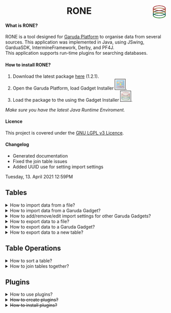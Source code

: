 <h1  style="text-align:center" width=9%; style="font-size:40px;">RONE<img src="https://raw.githubusercontent.com/carlin54/RONE/master/icons/rone_icon.png" style="float:right;width:40px;height:40px;"></h1>
<h4>What is RONE?</h4>
RONE is a tool designed for <a href="http://www.garuda-alliance.org/">Garuda Platform</a> to organise data from several sources. This application was implemented in Java, using JSwing, GarduaSDK, IntermineFramework, Derby, and PF4J. <br>This application supports run-time plugins for searching databases. 
<br>
<h4>How to install RONE?</h4>
<ol>
<li>Download the latest package <a href="https://raw.githubusercontent.com/carlin54/RONE/master/package/11136dd6-baa0-49c0-9c1e-d2bec673eec6.zip">here</a> (1.2.1).<br></li> 
<li>Open the Garuda Platform, load Gadget Installer <img src="https://raw.githubusercontent.com/carlin54/RONE/master/doc/images/30.png" border="1px solid red" style="width:32px;height:32px;"/>.</li>
<li>Load the package to the using the Gadget Installer <img src="https://raw.githubusercontent.com/carlin54/RONE/master/doc/images/31.png" border="1px solid red" style="width:32px;height:32px;""/>.</li>
</ol>
<i>Make sure you have the latest Java Runtime Enviroment.</i>
<h4>Licence</h4>
This project is covered under the  <a href="https://raw.githubusercontent.com/carlin54/RONE/master/LICENCE">GNU LGPL v3 Licence</a>.
<h4>Changelog</h4>
<ul>
<li>Generated documentation</li>
<li>Fixed the join table issues</li>
<li>Added UUID use for setting import settings</li>
</ul>
Tuesday, 13. April 2021 12:59PM 
<h2>Tables</h2>
<details>
<summary>
How to import data from a file? 
</summary>
<div style="margin-left: 5%">
<br>
RONE accepts two types of file formats, comma-separated value and tab-delimited text.<br>
<ol>
<li>
To import import a file, select <b>File</b> > <b>Import</b> > <b> from File</b> <br>
<img src="https://raw.githubusercontent.com/carlin54/RONE/master/doc/images/1.png" border="1px solid red"/>
<br>
<br>
</li>
<li>
Navigate to the file that you are interested in importing. <b>Select</b> the file and then click <b>Open</b>. <br> 
<img src="https://raw.githubusercontent.com/carlin54/RONE/master/doc/images/2.png" border="1px solid red"/><br>
</li>
<li>
<b> Select</b> the format for the file that you are trying to load. <br>
<img src="https://raw.githubusercontent.com/carlin54/RONE/master/doc/images/3.png" border="1px solid red"/>
<br>
<br>
</li>
<li>
Once the file format has been selected, press <b> OK</b>. <br>
<img src="https://raw.githubusercontent.com/carlin54/RONE/master/doc/images/4.png" border="1px solid red"/>
<br>
<br>
</li>
<li>
Your data will be loaded from the file and presented to you in a new tab.  <br>
<img src="https://raw.githubusercontent.com/carlin54/RONE/master/doc/images/5.png" border="1px solid red"/><br>
<br>
</li>
</ol>
</div>
</details>
<details>
<summary>
How to import data from a Garuda Gadget?
</summary>
<div style="margin-left: 5%">
<br>
Formats that RONE accepts as inputs 
<table style="width:100%">
<tr>
<th>File Type</th>
<th>File Format</th>
</tr>
<tr>
<td>Genelist</td>
<td>TXT</td>
</tr>
<tr>
<td>Genelist</td>
<td>CSV</td>
</tr>
<tr>
<td>Ensemble</td>
<td>TXT</td>
</tr>
<tr>
<td>Ensemble</td>
<td>CSV</td>
</tr>
</table>
<br>
<ol>
<li>To import data into RONE from a Garuda Gadget.<br>
<img src="https://raw.githubusercontent.com/carlin54/RONE/master/doc/images/32.png" border="1px solid red"/>
</li>
<ol>
<li>It will try import the data based on configurable import settings.<br>
<img src="https://raw.githubusercontent.com/carlin54/RONE/master/doc/images/32.png" border="1px solid red"/>
</li>
<li>Or, it will try to import the file automatically based on the extension of the file.<br>
</li>
</ol>
<li>You will be able the imported data in the new table.<br>
<img src="https://raw.githubusercontent.com/carlin54/RONE/master/doc/images/33.png" border="1px solid red"/>
</li>
</ol>
<div>
</details>
<details>
<summary>
How to add/remove/edit import settings for other Garuda Gadgets?
</summary>
<div style="margin-left: 5%">

<ol>
<li>
In your file explorer, navigate to the folder where Garuda Platform is located.<br>
<br>
<br>
</li>

<li>
Locate and open the folder/file "11136dd6-baa0-49c0-9c1e-d2bec673eec6/config.txt".<br><br>
You should see the following:<br>
```
Garuda.GeneMapper.seperator=,
Garuda.Reactome\ gadget.seperator=,
Garuda.GeneMapper.column_headers=Gene, NM, TF, Region, Strand, MA Score, PSSM Score, ID, Motif, Similarity, Pareto
Garuda.Reactome\ gadget.column_headers=Name, Species, Disease Association, Inferred Association, Pathways
Garuda.Reactome\ gadget.skip_header=true
Garuda.GeneMapper.skip_header=true
```
</li>
<li>
To add an import setting for a gadget, you will need to add three lines into the configuration file. As your gadget, you can use its UUID (preferable), or you can use the gadget's name. In the above case, the gadgets name was used "Reactome gadget". 
<ol>
<li>
Firstly, the "column_headers" refer to the column names of the data provided by the gadget. 
```
Garuda.MyExampleGadget.column_headers=[Example Header 1, Example Header 2, Example Header...]
```
</li>
<li>
Secondly, the "seperator" refer the character used to seperate cells. For a CSV-file, that would be ",".
```
Garuda.MyExampleGadget.seperator=,
```
</li>
<li>
Finally, the "skip_header" refer tell RONE weather or not the first row of data being imported should be discarded. This is useful if the column headers are contained in the first-row of the incoming data. This value can <b>ONLY</b> be either "true" or "false".  
```
Garuda.MyExampleGadget.skip_header=true
```
</li>
</ol>
</li>
</div>
</details>
<details>
<summary>
How to export data to a file?<br>
</summary>
<div style="margin-left: 5%">
<br>
RONE only supports exporting data to a comma-separated value file.<br>
<ol>
<li>
To export data from a table to a file. <b> Select</b> the cells that you would like to export. If no cells are selected, the <i>whole table</i> will be used at the selection.  <br>
<img src="https://raw.githubusercontent.com/carlin54/RONE/master/doc/images/6.png" border="1px solid red"/>
<br>
<br>
</li>
<li>
Select <b> File</b> > <b> Export</b> > <b> to File</b> <br>
<img src="https://raw.githubusercontent.com/carlin54/RONE/master/doc/images/7.png" border="1px solid red"/>
<br>
<br>
</li>
<li>
<ol>
<li>
Navigate to the directory where you would like to store the table/selection.
</li>
<li>
Insert the name for the new file that will be generated. 
</li>
<li>
Click <b> Save</b>. 
</li>
</ol>
<img src="https://raw.githubusercontent.com/carlin54/RONE/master/doc/images/12.png" border="1px solid red"/>
<br>
<br>
</li>
</ol>
</div>
</details>
<details>
<summary>
How to export data to a Garuda Gadget?
</summary>
<div style="margin-left: 5%">
<ol>
<li>
To export data from a table to a gadget. <b> Select</b> the cells that you would like to export. If no cells are selected, the <i>whole table</i> will be as the selection. <br> 
<img src="https://raw.githubusercontent.com/carlin54/RONE/master/doc/images/6.png" border="1px solid red"/>
<br>
<br>
</li>
<li>
Navigate to <b>File</b> > <b>Export</b> > <b>to Garuda</b> > <b>(export Setting)</b>. Select the export option with the desired file type, and file format.<br> 
<img src="https://raw.githubusercontent.com/carlin54/RONE/master/doc/images/35.png" border="1px solid red"/>
<br>
<br>
</li>
<li>
To export data from a table to a gadget. <b> Select</b> the cells that you would like to export. If no cells are selected, the <i>whole table</i> will be as the selection. <br> 
<img src="https://raw.githubusercontent.com/carlin54/RONE/master/doc/images/34.png" border="1px solid red"/>
<br>
<br>
</li>
</ol>
</div>
</details>
<details>
<summary>
How to export data to a new table?<br>
</summary>
<div style="margin-left: 5%">
<ol>
<li>
To export data from a table to a file. <b> Select</b> the cells that you would like to export. If no cells are selected, the <i>whole table</i> will be as the selection. 					<br> 
<img src="https://raw.githubusercontent.com/carlin54/RONE/master/doc/images/6.png" border="1px solid red"/>
<br>
<br>
</li>
<li>
To import import a file, select <b> File</b> > <b> Export</b> > <b> to File</b> <br>
<img src="https://raw.githubusercontent.com/carlin54/RONE/master/doc/images/15.png" border="1px solid red"/>
<br>
<br>
</li>
<li>
<ol>
<li>
Enter the name for the new table.<br>
</li>
<li>
Press <b> OK</b>. <br>
</li>
</ol>
<img src="https://raw.githubusercontent.com/carlin54/RONE/master/doc/images/13.png" border="1px solid red"/>
<br>
<br>
</li>
<li> 
The selected data will be presented in the new tab. <br> 
<img src="https://raw.githubusercontent.com/carlin54/RONE/master/doc/images/14.png" border="1px solid red"/>
<br>
<br>
</li>
</ol>
</div>
</details>

<h2>Table Operations</h2>
<details>
<summary>
How to sort a table?<br>
</summary>
<div style="margin-left: 5%">
<br>
Tables can be sorted by their columns in ascending and descending order. Further, order by operations can be employed as well; sorting by column <i>A</i>, then by column <i>B</i>. 
<br>
<ol>
<li>
<b> Right-click</b> the column header for the column that you would like to sort. <br>
<img src="https://raw.githubusercontent.com/carlin54/RONE/master/doc/images/8.png" border="1px solid red"/>
<br>
<br>
</li>
<ol>
<li>
<b>Left-click</b> the name of the <b> Sort by <i>column header</i></b> from the pop-up menu that appears. By default, the column will sort in ascending order. <br>
<img src="https://raw.githubusercontent.com/carlin54/RONE/master/doc/images/9.png" border="1px solid red"/>
<br>
<br>
</li>
<li>
If you would like to sort the column in descending order. Then <b>Right-click</b> the column header from step 1. Next, <b>Left-click</b> the name of the column header from the pop-up menu that appears. You will notice next to the column header, either (↑) or (↓) denotes if the column is currently sorted in ascending or descending order.  <br>
<img src="https://raw.githubusercontent.com/carlin54/RONE/master/doc/images/10.png" border="1px solid red"/>
<br>
<br>
</li>
</ol>
<li>
After sorting by column <i>A</i>, you can sort column <i>B</i>, then <i>C</i>, <i>D</i>, and so on. This is accomplished by <b> Right-clicking</b> the column you next want to sort by. Then <b> Left-click</b> the name of the <b> Order by <i>column header</i></b> from the pop-up menu that appears. You will notice next to the column header, either (↑) or (↓) denotes if the column is currently being sorted in ascending or descending order.  <br>
<img src="https://raw.githubusercontent.com/carlin54/RONE/master/doc/images/11.png" border="1px solid red"/>
<br>
<br>
</li>
<li>
If you no longer wish to have the rows ordered with the current sort by, order by filter, you can clear it. This is accomplished by <b> Right-clicking</b> a column header and selecting <b> Clear</b> from the pop-up menu. <br> 
<img src="https://raw.githubusercontent.com/carlin54/RONE/master/doc/images/27.png" border="1px solid red"/>
<br>
<br>
</li>
</ol>
</div>
</details>
<details>
<summary>
How to join tables together?<br>
</summary>
<div style="margin-left: 5%">
<br>
RONE support the standard <a href="https://www.w3schools.com/sql/sql_join.asp">join operations</a> offered by SQL.<br>
<ul>
<li>Left Inclusive</li>
<li>Left Exclusive</li>
<li>Right Inclusive</li>
<li>Right Exclusive</li>
<li>Full Outer Inclusion</li>
<li>Full Outer Exclusion</li>
<li>Inner</li>
</ul>
<small>
<details>
<summary>
Venn Diagrams
</summary>
<img src="https://raw.githubusercontent.com/carlin54/RONE/master/doc/images/26.png" border="1px solid red"/><br>
<br>
</details>
</small>
<small>
<details>
<summary>
<i>Note, RONE only supports "=" constraints.</i>
</summary>
```SQL
SELECT column name(s)
FROM table1
LEFT JOIN table2
ON table1.column_name = table2.column_name;
```
</details>
</small>
<br>
To be able to join two tables together, you will need at least two tables. The tables will ideally contain two columns of the same values. For instance, bellow you see in the <i>SHOE.csv</i> table, there is a column called <i>Gene</i>, and in the table <i>GeneSymbols.txt.csv</i>, there is a column called <i>Gene</i>. The joint will be performed on the same column.<br> 
<img src="https://raw.githubusercontent.com/carlin54/RONE/master/doc/images/16.png" border="1px solid red"/>
<br>
<br>		
<ol>
<li> 
To join two tables together, select <b>Table</b> > <b> Join Table</b>.<br>
<img src="https://raw.githubusercontent.com/carlin54/RONE/master/doc/images/17.png" border="1px solid red"/>
<br>
<br>
</li>
<li> 
A new window called Join Table will appear. Using the combo-boxes <i>Table A</i>, and <i>Table B</i> in <i>Table Select section</i>, select the tables you would like to join.<br> 
<img src="https://raw.githubusercontent.com/carlin54/RONE/master/doc/images/18.png" border="1px solid red"/>
<br>
<br>
</li>
<li> 
Now, you will see that it added the columns of the selected tables into the list on the left in <i>Table A section</i>, and <i>Table B section</i>. The list boxes on the right of <i>Table A section</i>, and <i>Table B section</i> denote columns included to the resulting tab. Each section is an exclude and include list (left and right). You can move columns between the include and exclude columns using the buttons:  <b>>></b>, <b><<</b>,  <b>Add All</b>,  <b>Remove All</b>.<br>
<img src="https://raw.githubusercontent.com/carlin54/RONE/master/doc/images/19.png" border="1px solid red"/>
<img src="https://raw.githubusercontent.com/carlin54/RONE/master/doc/images/20.png" border="1px solid red"/>
<br>
<br>
</li>
<li> 
From the two combo-boxes at the top of the <i>Join Operation section</i>, select the columns from the tables you would like to constrain. Then, from the combo-box in the bottom-right corner of the <i> Join Operation</i> section, select the type of joint you would like to perform.<br>
<img src="https://raw.githubusercontent.com/carlin54/RONE/master/doc/images/22.png" border="1px solid red"/>
<br>
<br>
</li>
<li> 
<ol>
<li> 
Click <b>Add Constraint (=)</b>. You will see the constraint appear in the table. You can add several constraints by simply changing the selected columns, and then clicking <b>Add Constraint (=)</b> again.<br> 
<img src="https://raw.githubusercontent.com/carlin54/RONE/master/doc/images/23.png" border="1px solid red"/>
<br>
<br>
</li>
<li> 
To remove constraints, select the constraint from the table in the Join Operations section. Click <b>Remove Selected</b><br> 
<img src="https://raw.githubusercontent.com/carlin54/RONE/master/doc/images/29.png" border="1px solid red"/>
<br>
<br>
</li>
</ol>
</li>
<li> 
Finally, in the Name Table section, enter the name for the new table. Click <b>Join Table</b>.
<small>
<details>
<summary>
<i>Equivelent to</i>
</summary>
```SQL
SELECT GeneSymbols.Gene, GeneSymbols.Cluster, SHOE.Gene, SHOE.Strand, SHOE.Similarity
FROM GeneSymbols
LEFT JOIN SHOE
ON GeneSymbols.Gene = SHOE.Gene;
```
</details>
</small>
<img src="https://raw.githubusercontent.com/carlin54/RONE/master/doc/images/24.png" border="1px solid red"/>
</li>
<li> 
The resulting table can be seen the new tab. 
<img src="https://raw.githubusercontent.com/carlin54/RONE/master/doc/images/25.png" border="1px solid red"/> 
</li>
</ol>
</div>
</details>
</details>

<h2>Plugins</h2>
<details>
<summary>
How to use plugins?<br>
</summary>
<div style="margin-left: 5%">
When RONE begins, it trys to activate its plugins. If the plugin has been loaded successfully, it can be accessed from the plugin menu. <br>
<img src="https://raw.githubusercontent.com/carlin54/RONE/master/doc/images/28.png" border="1px solid red"/>
<br>
<br>
<div style="margin-left: 5%">
<details>
<summary>
Default plugins 
</summary>
<div style="margin-left: 5%">
<details>
<summary>
TargetMine 
</summary>
<table style="width:100%">
<tr>
<th>Input</th>
<th>Output</th>
</tr>
<tr>
<td>Gene Symbol</td>
<td>Gene Symbol, Primary Identifer, Name, Pathway Identifer, Pathway Name, Organism Name, Gene Pathway Label 1, Gene Pathway Label 2</td>
</tr>
</table>
<br>
<br>
</details>
</div>
<div style="margin-left: 5%">
<details>
<summary>
Reactome
</summary>
<table style="width:100%">
<tr>
<th>Input</th>
<th>Output</th>
</tr>
<tr>
<td>Gene Symbols</td>
<td>Gene Symbol, Species Name, Pathway Name, Pathway stId, Pathway Disease Association, Pathway III, Entities Ratio, Entities 	pValue, Entities FDR</td>
</tr>
</table>
<br>
<br>
</details>
<details>
<summary>
Percellome
</summary>
<table style="width:100%">
<tr>
<th>Input</th>
<th>Output</th>
</tr>
<tr>
<td>Gene Symbol, Species</td>
<td>Gene Symbol, Probe (Affy ID), Found Gene Symbol</td>
</tr>
<tr>
<td>Probe IDs, Species</td>
<td>Probe ID (Affy ID), Gene Symbol, Biological Function, Cellular Function, Molecular Function</td>
</tr>
</table>
<br>
<br>
</details>
</div>
</details>
</div>
</details>
<details>
<summary>
<strike>How to create plugins?</strike><br>
</summary>
</details>
<details>
<summary>
<strike>How to install plugins?</strike><br>
</summary>
</details>
<br>
